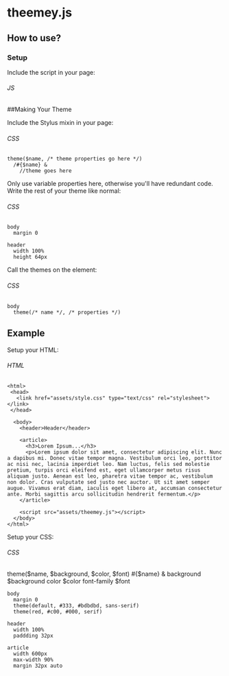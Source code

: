 # theemey.js

## How to use?
### Setup
Include the script in your page:
###### JS
<script src="assets/theemey.js"></script>

##Making Your Theme

Include the Stylus mixin in your page:
###### CSS
    theme($name, /* theme properties go here */)
      /#{$name} &
        //theme goes here

Only use variable properties here, otherwise you'll have redundant code.
Write the rest of your theme like normal:
###### CSS
    body
      margin 0
    
    header
      width 100%
      height 64px

Call the themes on the <body> element:
###### CSS
    body
      theme(/* name */, /* properties */)

## Example
Setup your HTML:
###### HTML
    <html>
     <head>
       <link href="assets/style.css" type="text/css" rel="stylesheet"></link>
     </head>
    
      <body>
        <header>Header</header>
    
        <article>
          <h3>Lorem Ipsum...</h3>
          <p>Lorem ipsum dolor sit amet, consectetur adipiscing elit. Nunc a dapibus mi. Donec vitae tempor magna. Vestibulum orci leo, porttitor ac nisi nec, lacinia imperdiet leo. Nam luctus, felis sed molestie pretium, turpis orci eleifend est, eget ullamcorper metus risus aliquam justo. Aenean est leo, pharetra vitae tempor ac, vestibulum non dolor. Cras vulputate sed justo nec auctor. Ut sit amet semper augue. Vivamus erat diam, iaculis eget libero at, accumsan consectetur ante. Morbi sagittis arcu sollicitudin hendrerit fermentum.</p>
        </article>
    
        <script src="assets/theemey.js"></script>
      </body>
    </html>

Setup your CSS:
###### CSS
theme($name, $background, $color, $font)
      #{$name} &
        background $background
        color $color
        font-family $font
    
    body
      margin 0
      theme(default, #333, #bdbdbd, sans-serif)
      theme(red, #c00, #000, serif)
    
    header
      width 100%
      paddding 32px
    
    article
      width 600px
      max-width 90%
      margin 32px auto
